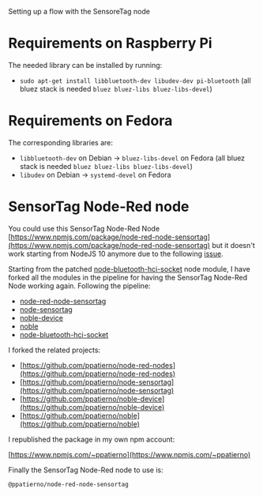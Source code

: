 Setting up a flow with the SensoreTag node

# Requirements on Raspberry Pi

The needed library can be installed by running:

* `sudo apt-get install libbluetooth-dev libudev-dev pi-bluetooth` (all bluez stack is needed `bluez bluez-libs bluez-libs-devel`)

# Requirements on Fedora

The corresponding libraries are:

* `libbluetooth-dev` on Debian -> `bluez-libs-devel` on Fedora (all bluez stack is needed `bluez bluez-libs bluez-libs-devel`)
* `libudev` on Debian -> `systemd-devel` on Fedora

# SensorTag Node-Red node

You could use this SensorTag Node-Red Node [https://www.npmjs.com/package/node-red-node-sensortag](https://www.npmjs.com/package/node-red-node-sensortag) but it doesn't work starting from NodeJS 10 anymore due to the following [issue](https://github.com/noble/node-bluetooth-hci-socket/issues/84).

Starting from the patched [node-bluetooth-hci-socket](https://www.npmjs.com/package/@abandonware/bluetooth-hci-socket) node module, I have forked all the modules in the pipeline for having the SensorTag Node-Red Node working again.
Following the pipeline:

* [node-red-node-sensortag](https://www.npmjs.com/package/node-red-node-sensortag)
* [node-sensortag](https://www.npmjs.com/package/sensortag)
* [noble-device](https://www.npmjs.com/package/noble-device)
* [noble](https://www.npmjs.com/package/noble)
* [node-bluetooth-hci-socket](https://www.npmjs.com/package/@abandonware/bluetooth-hci-socket)

I forked the related projects:

* [https://github.com/ppatierno/node-red-nodes](https://github.com/ppatierno/node-red-nodes)
* [https://github.com/ppatierno/node-sensortag](https://github.com/ppatierno/node-sensortag)
* [https://github.com/ppatierno/noble-device](https://github.com/ppatierno/noble-device)
* [https://github.com/ppatierno/noble](https://github.com/ppatierno/noble)

I republished the package in my own npm account:

[https://www.npmjs.com/~ppatierno](https://www.npmjs.com/~ppatierno)

Finally the SensorTag Node-Red node to use is:

`@ppatierno/node-red-node-sensortag`